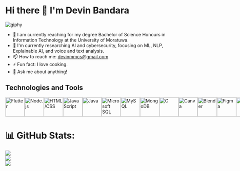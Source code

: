 # Hi there 👋 I'm Devin Bandara

![giphy](https://github.com/Devin-Bandara/Devin-Bandara/assets/122140695/7324123d-8bab-4275-b22c-5c6f89c6670a)


- 🌱 I am currently reaching for my degree Bachelor of Science Honours in Information Technology at the University of Moratuwa.
- 🧠 I'm currently researching AI and cybersecurity, focusing on ML, NLP, Explainable AI, and voice and text analysis.
- 📫 How to reach me: devinmmcs@gmail.com
- ⚡ Fun fact: I love cooking.
- 💬 Ask me about anything!

## Technologies and Tools
<div style="display: flex; align-items: center;">
  <img src="https://img.icons8.com/color/48/000000/flutter.png" alt="Flutter" width="60" height="60">
  <img src="https://img.icons8.com/color/48/000000/nodejs.png" alt="Node.js" width="60" height="60">
  <img src="https://img.icons8.com/color/48/000000/html-5.png" alt="HTML/CSS" width="60" height="60">
  <img src="https://img.icons8.com/color/48/000000/javascript.png" alt="JavaScript" width="60" height="60">
  <img src="https://img.icons8.com/color/48/000000/java-coffee-cup-logo.png" alt="Java" width="60" height="60">
  <img src="https://img.icons8.com/color/48/000000/microsoft-sql-server.png" alt="Microsoft SQL" width="60" height="60">
  <img src="https://img.icons8.com/color/48/000000/mysql.png" alt="MySQL" width="60" height="60">
  <img src="https://img.icons8.com/color/48/000000/mongodb.png" alt="MongoDB" width="60" height="60">
  <img src="https://img.icons8.com/color/48/000000/c-programming.png" alt="C" width="60" height="60">
  <img src="https://img.icons8.com/color/48/000000/canva.png" alt="Canva" width="60" height="60">
  <img src="https://img.icons8.com/color/48/000000/blender-3d.png" alt="Blender" width="60" height="60">
  <img src="https://img.icons8.com/color/48/000000/figma.png" alt="Figma" width="60" height="60">
  <img src="https://img.icons8.com/color/48/000000/gimp.png" alt="GIMP" width="60" height="60">
  <img src="https://user-images.githubusercontent.com/7853266/44114706-9c72dd08-9fd1-11e8-8d9d-6d9d651c75ad.png" alt="Postman Code Tester" width="60" height="60">
  <img src="https://img.icons8.com/color/48/000000/trello.png" alt="Trello" width="60" height="60">
  <img src="https://img.icons8.com/color/48/000000/python.png" alt="Python" width="60" height="60"> 
  <img src="https://img.icons8.com/color/48/000000/tensorflow.png" alt="TensorFlow" width="60" height="60"> 
  <img src="https://img.icons8.com/color/48/000000/pandas.png" alt="Pandas" width="60" height="60"> 
  <img src="https://img.icons8.com/color/48/000000/docker.png" alt="Docker" width="60" height="60">
  <img src="https://img.icons8.com/color/48/000000/gitlab.png" alt="GitLab CI/CD" width="60" height="60">
</div>

# 📊 GitHub Stats:
![](https://github-readme-stats.vercel.app/api?username=Devin-Bandara&theme=dark&hide_border=false&include_all_commits=false&count_private=false)<br/>
![](https://github-readme-streak-stats.herokuapp.com/?user=Devin-Bandara&theme=dark&hide_border=false)<br/>
![](https://github-readme-stats.vercel.app/api/top-langs/?username=Devin-Bandara&theme=dark&hide_border=false&include_all_commits=false&count_private=false&layout=compact)


<!--
**Devin-Bandara/Devin-Bandara** is a ✨ _special_ ✨ repository because its `README.md` (this file) appears on your GitHub profile.

Here are some ideas to get you started:

- 🔭 I’m currently working on ...
- 🌱 I’m currently learning ...
- 👯 I’m looking to collaborate on ...
- 🤔 I’m looking for help with ...
- 💬 Ask me about ...
- 📫 How to reach me: ...
- 😄 Pronouns: ...
- ⚡ Fun fact: ...
-->
